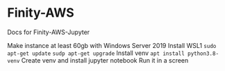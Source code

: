 # Finity-AWS
Docs for Finity-AWS-Jupyter

Make instance at least 60gb with Windows Server 2019
Install WSL1
`sudo apt-get update`
`sudp apt-get upgrade`
Install venv 
`apt install python3.8-venv`
Create venv and install jupyter notebook
Run it in a screen
